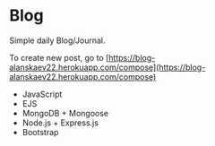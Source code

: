 # Blog

Simple daily Blog/Journal.

To create new post, go to [https://blog-alanskaev22.herokuapp.com/compose](https://blog-alanskaev22.herokuapp.com/compose)


* JavaScript
* EJS
* MongoDB + Mongoose
* Node.js + Express.js
* Bootstrap
